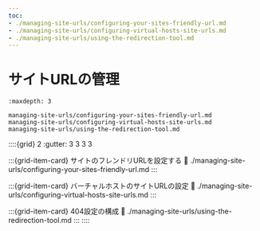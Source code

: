 ```yaml
---
toc:
- ./managing-site-urls/configuring-your-sites-friendly-url.md
- ./managing-site-urls/configuring-virtual-hosts-site-urls.md
- ./managing-site-urls/using-the-redirection-tool.md
---
```

# サイトURLの管理

```{toctree}
:maxdepth: 3

managing-site-urls/configuring-your-sites-friendly-url.md
managing-site-urls/configuring-virtual-hosts-site-urls.md
managing-site-urls/using-the-redirection-tool.md
```

::::{grid} 2
:gutter: 3 3 3 3

:::{grid-item-card} サイトのフレンドリURLを設定する
:link: ./managing-site-urls/configuring-your-sites-friendly-url.md
:::

:::{grid-item-card} バーチャルホストのサイトURLの設定
:link: ./managing-site-urls/configuring-virtual-hosts-site-urls.md
:::

:::{grid-item-card} 404設定の構成
:link: ./managing-site-urls/using-the-redirection-tool.md
:::
::::

